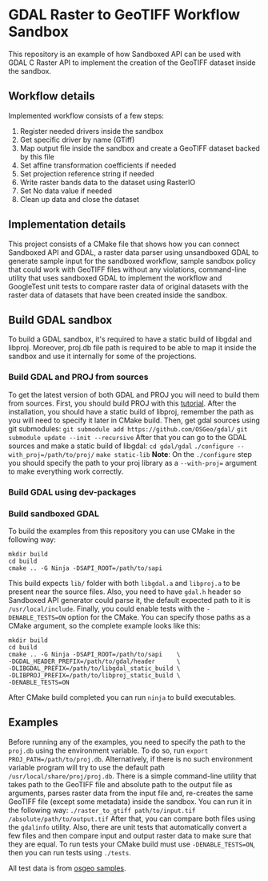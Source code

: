 
# GDAL Raster to GeoTIFF Workflow Sandbox
This repository is an example of how Sandboxed API can be used with GDAL C Raster API to implement the creation of the GeoTIFF dataset inside the sandbox.

## Workflow details
Implemented workflow consists of a few steps:
1. Register needed drivers inside the sandbox
2. Get specific driver by name (GTiff)
3. Map output file inside the sandbox and create a GeoTIFF dataset backed by this file
4. Set affine transformation coefficients if needed
5. Set projection reference string if needed
6. Write raster bands data to the dataset using RasterIO
  1. Set No data value if needed
7. Clean up data and close the dataset

## Implementation details
This project consists of a CMake file that shows how you can connect Sandboxed API and GDAL, a raster data parser using unsandboxed GDAL to generate sample input for the sandboxed workflow, sample sandbox policy that could work with GeoTIFF files without any violations, command-line utility that uses sandboxed GDAL to implement the workflow and GoogleTest unit tests to compare raster data of original datasets with the raster data of datasets that have been created inside the sandbox.

## Build GDAL sandbox
To build a GDAL sandbox, it's required to have a static build of libgdal and libproj. Moreover, proj.db file path is required to be able to map it inside the sandbox and use it internally for some of the projections.

### Build GDAL and PROJ from sources
To get the latest version of both GDAL and PROJ you will need to build them from sources.
First, you should build PROJ with this [tutorial](https://proj.org/install.html#compilation-and-installation-from-source-code).
After the installation, you should have a static build of libproj, remember the path as you will need to specify it later in CMake build.
Then, get gdal sources using git submodules:
`git submodule add https://github.com/OSGeo/gdal/`
`git submodule update --init --recursive`
After that you can go to the GDAL sources and make a static build of libgdal:
`cd gdal/gdal`
`./configure --with_proj=/path/to/proj/` 
`make static-lib`
**Note**: On the `./configure` step you should specify the path to your proj library as a `--with-proj=` argument to make everything work correctly.
### Build GDAL using dev-packages
### Build sandboxed GDAL
To build the examples from this repository you can use CMake in the following way:
```
mkdir build
cd build
cmake .. -G Ninja -DSAPI_ROOT=/path/to/sapi
```
This build expects `lib/` folder with both `libgdal.a` and `libproj.a` to be present near the source files.
Also, you need to have `gdal.h` header so Sandboxed API generator could parse it, the default expected path to it is `/usr/local/include`.
Finally, you could enable tests with the `-DENABLE_TESTS=ON` option for the CMake.
You can specify those paths as a CMake argument, so the complete example looks like this:
```
mkdir build
cd build
cmake .. -G Ninja -DSAPI_ROOT=/path/to/sapi    \
-DGDAL_HEADER_PREFIX=/path/to/gdal/header      \
-DLIBGDAL_PREFIX=/path/to/libgdal_static_build \
-DLIBPROJ_PREFIX=/path/to/libproj_static_build \
-DENABLE_TESTS=ON
```
After CMake build completed you can run `ninja` to build executables.

## Examples
Before running any of the examples, you need to specify the path to the `proj.db` using the environment variable.
To do so, run `export PROJ_PATH=/path/to/proj.db`. Alternatively, if there is no such environment variable program will try to use the default path `/usr/local/share/proj/proj.db`.
There is a simple command-line utility that takes path to the GeoTIFF file and absolute path to the output file as arguments, parses raster data from the input file and, re-creates the same GeoTIFF file (except some metadata) inside the sandbox.
You can run it in the following way:
`./raster_to_gtiff path/to/input.tif /absolute/path/to/output.tif`
After that, you can compare both files using the `gdalinfo` utility.
Also, there are unit tests that automatically convert a few files and then compare input and output raster data to make sure that they are equal.
To run tests your CMake build must use `-DENABLE_TESTS=ON`, then you can run tests using `./tests`.

All test data is from [osgeo samples](http://download.osgeo.org/geotiff/samples/).
